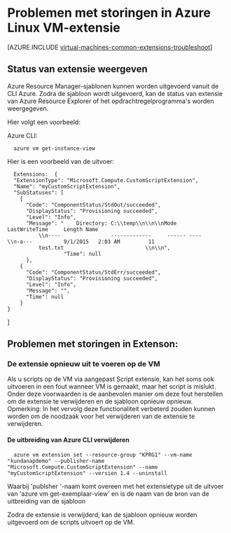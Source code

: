 <properties
   pageTitle="Problemen met storingen in Linux VM extensie | Microsoft Azure"
   description="Klik hier voor informatie over het oplossen van storingen in Azure Linux VM-extensie"
   services="virtual-machines-linux"
   documentationCenter=""
   authors="kundanap"
   manager="timlt"
   editor=""
   tags="top-support-issue,azure-resource-manager"/>

<tags
   ms.service="virtual-machines-linux"
   ms.devlang="na"
   ms.topic="support-article"
   ms.tgt_pltfrm="vm-linux"
   ms.workload="infrastructure-services"
   ms.date="03/29/2016"
   ms.author="kundanap"/>

# <a name="troubleshooting-azure-linux-vm-extension-failures"></a>Problemen met storingen in Azure Linux VM-extensie

[AZURE.INCLUDE [virtual-machines-common-extensions-troubleshoot](../../includes/virtual-machines-common-extensions-troubleshoot.md)]

## <a name="viewing-extension-status"></a>Status van extensie weergeven
Azure Resource Manager-sjablonen kunnen worden uitgevoerd vanuit de CLI Azure. Zodra de sjabloon wordt uitgevoerd, kan de status van extensie van Azure Resource Explorer of het opdrachtregelprogramma's worden weergegeven.

Hier volgt een voorbeeld:

Azure CLI:

      azure vm get-instance-view


Hier is een voorbeeld van de uitvoer:

      Extensions:  {
      "ExtensionType": "Microsoft.Compute.CustomScriptExtension",
      "Name": "myCustomScriptExtension",
      "SubStatuses": [
        {
          "Code": "ComponentStatus/StdOut/succeeded",
          "DisplayStatus": "Provisioning succeeded",
          "Level": "Info",
          "Message": "    Directory: C:\\temp\\n\\n\\nMode                LastWriteTime     Length Name
              \\n----                -------------     ------ ----                              \\n-a---          9/1/2015   2:03 AM         11
              test.txt                          \\n\\n",
                      "Time": null
          },
        {
          "Code": "ComponentStatus/StdErr/succeeded",
          "DisplayStatus": "Provisioning succeeded",
          "Level": "Info",
          "Message": "",
          "Time": null
        }
    }
  ]

## <a name="troubleshooting-extenson-failures"></a>Problemen met storingen in Extenson:

### <a name="re-running-the-extension-on-the-vm"></a>De extensie opnieuw uit te voeren op de VM

Als u scripts op de VM via aangepast Script extensie, kan het soms ook uitvoeren in een fout wanneer VM is gemaakt, maar het script is mislukt. Onder deze voorwaarden is de aanbevolen manier om deze fout herstellen om de extensie te verwijderen en de sjabloon opnieuw opnieuw.
Opmerking: In het vervolg deze functionaliteit verbeterd zouden kunnen worden om de noodzaak voor het verwijderen van de extensie te verwijderen.

#### <a name="remove-the-extension-from-azure-cli"></a>De uitbreiding van Azure CLI verwijderen

      azure vm extension set --resource-group "KPRG1" --vm-name "kundanapdemo" --publisher-name "Microsoft.Compute.CustomScriptExtension" --name "myCustomScriptExtension" --version 1.4 --uninstall

Waarbij 'publsher '-naam komt overeen met het extensietype uit de uitvoer van 'azure vm get-exemplaar-view' en is de naam van de bron van de uitbreiding van de sjabloon

Zodra de extensie is verwijderd, kan de sjabloon opnieuw worden uitgevoerd om de scripts uitvoert op de VM.
